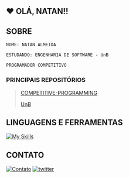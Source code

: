 ## ❤️ OLÁ, NATAN!!

## SOBRE
```
NOME: NATAN ALMEIDA

ESTUDANDO: ENGENHARIA DE SOFTWARE - UnB

PROGRAMADOR COMPETITIVO
```
### PRINCIPAIS REPOSITÓRIOS

> [COMPETITIVE-PROGRAMMING](https://github.com/NATANGOATOSO/competitive-programming)
>
> [UnB](https://github.com/NATANGOATOSO/UnB)

## LINGUAGENS E FERRAMENTAS

[![My Skills](https://skillicons.dev/icons?i=c,cpp,js,ts,html,css,python,github,git,vscode)](https://github.com/NATANGOATOSO)

## CONTATO

[![Contato](https://skillicons.dev/icons?i=linkedin)](https://www.linkedin.com/in/natan-almeida-42b22728a/)
[![twitter](https://skillicons.dev/icons?i=twitter)](https://twitter.com/NatanGoatoso)

<!--
[![Anurag's GitHub stats](https://github-readme-stats.vercel.app/api?username=NATANGOATOSO)](https://github.com/anuraghazra/github-readme-stats)

**NATANGOATOSO/NATANGOATOSO** is a ✨ _special_ ✨ repository because its `README.md` (this file) appears on your GitHub profile.

Here are some ideas to get you started:

- 🔭 I’m currently working on ...
- 🌱 I’m currently learning ...
- 👯 I’m looking to collaborate on ...
- 🤔 I’m looking for help with ...
- 💬 Ask me about ...
- 📫 How to reach me: ...
- 😄 Pronouns: ...
- ⚡ Fun fact: ...
-->
